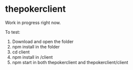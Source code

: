 # thepokerclient

Work in progress right now.

To test:
1. Download and open the folder
2. npm install in the folder
3. cd client
4. npm install in /client
5. npm start in both thepokerclient and thepokerclient/client
